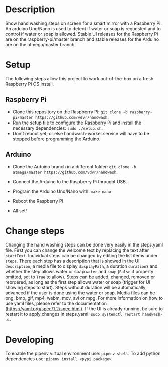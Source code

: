 # Description
Show hand washing steps on screen for a smart mirror with a Raspberry Pi. An arduino Uno/Nano is used to detect if water or soap is requested and to control if water or soap is allowed. Stable UI releases for the Raspberry Pi are on the raspberry-pi/master branch and stable releases for the Arduino are on the atmega/master branch. 


# Setup
The following steps allow this project to work out-of-the-box on a fresh Raspberry Pi OS install.

## Raspberry Pi
- Clone this repository on the Raspberry Pi: `git clone -b raspberry-pi/master https://github.com/vdvr/handwash`.
- Run the setup file to configure the Raspberry Pi and install the necessary dependencies: `sudo ./setup.sh`.
- Don't reboot yet, or else handwash-worker.service will have to be stopped before programming the Arduino.

## Arduino
- Clone the Arduino branch in a different folder: `git clone -b atmega/master https://github.com/vdvr/handwash`.
- Connect the Arduino to the Raspberry Pi throught USB.
- Program the Arduino Uno/Nano with: `make nano`

- Reboot the Raspberry Pi
- All set!


# Change steps
Changing the hand washing steps can be done very easily in the steps.yaml file. First you can change the welcome text by replacing the text after `startText`. Individual steps can be changed by editing the list items under `steps`. There each step has a description that is showed in the UI `description`, a media file to display `displayPath`, a duration `durationS` and whether the step allows water or soap `water` and `soap` (`False` if property omitted, set to `True` to allow). Steps can be added, changed, removed or reordered, as long as the first step allows water or soap (trigger for UI showing steps to start). Steps without duration will be automatically advanced if the user is done using the water or soap. Media files can be png, bmp, gif, mp4, webm, mov, avi or mpg. For more information on how to use yaml files, please refer to the documentation (https://yaml.org/spec/1.2/spec.html).
If the UI is already running, be sure to restart it to apply changes in steps.yaml: `sudo systemctl restart handwash-ui`.


# Developing
To enable the pipenv virtual environment use: `pipenv shell`.
To add python dependencies use: `pipenv install <pypi package>`.
